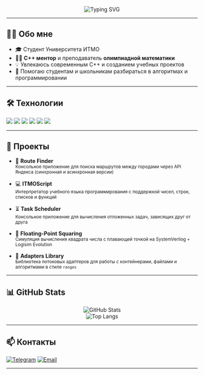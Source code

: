 <!-- Приветствие с анимацией -->
<p align="center">
  <img src="https://readme-typing-svg.demolab.com?font=Fira+Code&pause=1000&center=true&width=435&lines=Привет!+Я+Александр+%F0%9F%91%8B;C%2B%2B+ментор+%7C+ITMO+student+%7C+Math+teacher" alt="Typing SVG" />
</p>

---

## 👨‍💻 Обо мне

- 🎓 Студент Университета ИТМО
- 🧑‍🏫 **C++ ментор** и преподаватель **олимпиадной математики**
- 💡 Увлекаюсь современным C++ и созданием учебных проектов
- 🤝 Помогаю студентам и школьникам разбираться в алгоритмах и программировании

---

## 🛠️ Технологии

<p align="left">
  <img src="https://img.shields.io/badge/C++-00599C?style=flat&logo=c%2B%2B&logoColor=white"/>
  <img src="https://img.shields.io/badge/C%23-239120?style=flat&logo=c-sharp&logoColor=white"/>
  <img src="https://img.shields.io/badge/Python-3776AB?style=flat&logo=python&logoColor=white"/>
  <img src="https://img.shields.io/badge/PostgreSQL-316192?style=flat&logo=postgresql&logoColor=white"/>
  <img src="https://img.shields.io/badge/SystemVerilog-FFB500?style=flat"/>
  <img src="https://img.shields.io/badge/Logisim%20Evolution-008000?style=flat"/>
</p>

---

## 🌟 Проекты

- 🚏 **Route Finder**  
  <sub>Консольное приложение для поиска маршрутов между городами через API Яндекса (синхронная и асинхронная версии)</sub>

- 💻 **ITMOScript**  
  <sub>Интерпретатор учебного языка программирования с поддержкой чисел, строк, списков и функций</sub>

- ⏳ **Task Scheduler**  
  <sub>Консольное приложение для вычисления отложенных задач, зависящих друг от друга</sub>

- 🔢 **Floating-Point Squaring**  
  <sub>Симуляция вычисления квадрата числа с плавающей точкой на SystemVerilog + Logisim Evolution</sub>

- 🔗 **Adapters Library**  
  <sub>Библиотека потоковых адаптеров для работы с контейнерами, файлами и алгоритмами в стиле <code>ranges</code></sub>

---

## 📊 GitHub Stats

<p align="center">
  <img src="https://github-readme-stats.vercel.app/api?username=Sanderr30&show_icons=true&theme=tokyonight" alt="GitHub Stats" />
  <br>
  <img src="https://github-readme-stats.vercel.app/api/top-langs/?username=Sanderr30&layout=compact&theme=tokyonight" alt="Top Langs" />
</p>

---

## 📫 Контакты

[![Telegram](https://img.shields.io/badge/Telegram-26A5E4?style=flat&logo=telegram&logoColor=white)](https://t.me/a11nd3r)
[![Email](https://img.shields.io/badge/Email-eg0rof@yandex.ru-blue?style=flat&logo=gmail&logoColor=white)](mailto:eg0rof@yandex.ru)

---
